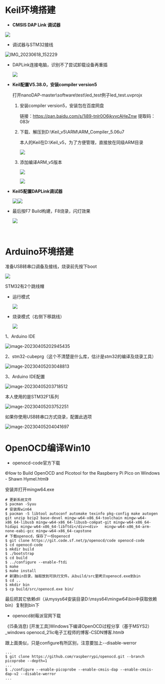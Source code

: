 # Keil环境搭建

- **CMSIS DAP Link 调试器**

![](.\images\IMG_20230618_151301.jpg)

- 调试器与STM32接线


![IMG_20230618_152229](.\images\IMG_20230618_152229.jpg)

- DAPLink连接电脑，识别不了尝试卸载设备再重插

  ![](.\images\devices.bmp)

- **Keil配置V5.38.0，安装compiler version5**

  打开nanoDAP-master\software\test\led_test例子led_test.uvprojx

  1. 安装compiler version5，安装包在百度网盘

     链接：https://pan.baidu.com/s/1i89-tnlr0O6jkvvcAHeZnw 
     提取码：083r

  2. 下载、解压到D:\Keil_v5\ARM\ARM_Compiler_5.06u7

     本人的Keil在D:\Keil_v5，为了方便管理，直接放在同级ARM目录

     ![](.\images\1.jpg)

  3. 添加编译ARM_v5版本

     ![](.\images\20230618154810.jpg)

     ![](.\images\20230618154947.jpg)

- **Keil5配置DAPLink调试器**

  ![](.\images\20230618160604.jpg)![](.\images\20230618160715.jpg)

- 最后按F7 Build构建，F8烧录，闪灯效果

  ![](.\images\1687076316887.jpg)

​		

# Arduino环境搭建

准备USB转串口调备及接线，烧录前先按下boot

![](.\images\ttl.jpg)



STM32有2个跳线帽

- 运行模式

  ![](.\images\run_state.jpg)

- 烧录模式（右侧下移跳线）

  ![](E:\stm32\images\fireupload.png)



1、Arduino IDE

![image-20230405202945435](.\images\image-20230405202945435.png)

2、stm32-cubeprg（这个不清楚是什么库，估计是stm32的编译及烧录工具）

![image-20230405203048813](.\images\image-20230405203048813.png)

3、Arduino IDE配置

![image-20230405203718512](.\images\image-20230405203718512.png)

本人使用的是STM32F1系列

![image-20230405203752251](.\images\image-20230405203752251.png)

如果你使用USB转串口方式烧录，配置此选项

![image-20230405204041697](.\images\image-20230405204041697.png)



# OpenOCD编译Win10

- openocd-code官方下载

《How to Build OpenOCD and Picotool for the Raspberry Pi Pico on Windows - Shawn Hymel.html》

安装并打开mingw64.exe

```shell
# 更新系统文件
$ pacman -Syuu
# 安装库win64
$ pacman -S libtool autoconf automake texinfo pkg-config make autogen git unzip bzip2 base-devel mingw-w64-x86_64-toolchain mingw-w64-x86_64-libusb mingw-w64-x86_64-libusb-compat-git mingw-w64-x86_64-hidapi mingw-w64-x86_64-libftdi</div><div>   mingw-w64-x86_64-arm-none-eabi-gcc mingw-w64-x86_64-capstone
# 下载openocd，保存了一份openocd
$ git clone https://git.code.sf.net/p/openocd/code openocd-code
$ cd openocd-code
$ mkdir build
$ ./bootstrap
$ cd build
$ ../configure --enable-ftdi
$ make
$ make install
# 新建bin目录，抽取放到可执行文件。从build/src里拷贝openocd.exe到bin
$ cd ..
$ mkdir bin
$ cp build/src/openocd.exe bin/
```

最后把其它依赖dll（从mysys64安装目录D:\msys64\mingw64\bin中获取依赖bin）复制到bin下

- openocd树莓派官网下载

《(5条消息) [开发工具]Windows下编译OpenOCD过程分享（基于MSYS2）_windows openocd_21ic电子工程师的博客-CSDN博客.html》

跟上面类似，只是configure有所区别，注意要加上--disable-werror

```shell
...
$ git clone https://github.com/raspberrypi/openocd.git --branch picoprobe --depth=1
...
$ ./configure --enable-picoprobe --enable-cmsis-dap --enable-cmsis-dap-v2 --disable-werror
...
```